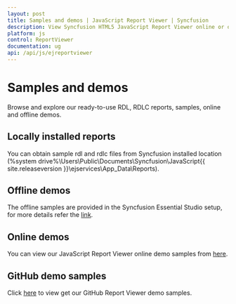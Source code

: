 ```yaml
---
layout: post
title: Samples and demos | JavaScript Report Viewer | Syncfusion
description: View Syncfusion HTML5 JavaScript Report Viewer online or offline samples and demos.
platform: js
control: ReportViewer
documentation: ug
api: /api/js/ejreportviewer
---
```


# Samples and demos
Browse and explore our ready-to-use RDL, RDLC reports, samples, online and offline demos.

## Locally installed reports
You can obtain sample rdl and rdlc files from Syncfusion installed location 
(%system drive%\Users\Public\Documents\Syncfusion\JavaScript\{{ site.releaseversion }}\ejservices\App_Data\Reports).

## Offline demos
The offline samples are provided in the Syncfusion Essential Studio setup, for more details refer the [link](https://help.syncfusion.com/common/essential-studio/samples#offline-samples).

## Online demos
You can view our JavaScript Report Viewer online demo samples from [here](https://js.syncfusion.com/demos/web/#!/bootstrap/reportviewer/defaultfunctionalities).

## GitHub demo samples
Click [here](https://github.com/syncfusion/javascript-ej1-demos/tree/master/reportviewer) to view get our GitHub Report Viewer demo samples.
